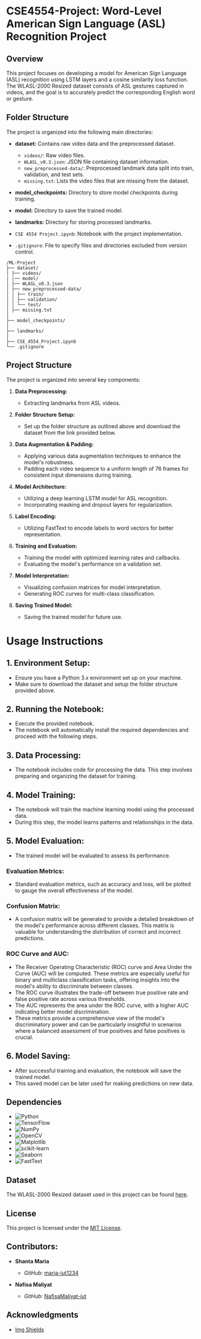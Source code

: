 # CSE4554-Project: Word-Level American Sign Language (ASL) Recognition Project

## Overview

This project focuses on developing a model for American Sign Language (ASL) recognition using LSTM layers and  a cosine similarity loss function. The WLASL-2000 Resized dataset consists of ASL gestures captured in videos, and the goal is to accurately predict the corresponding English word or gesture. 

## Folder Structure

The project is organized into the following main directories:

- **dataset:** Contains raw video data and the preprocessed dataset.
  - `videos/`: Raw video files.
  - `WLASL_v0.3.json`: JSON file containing dataset information.
  - `new_preprocessed-data/`: Preprocessed landmark data split into train, validation, and test sets.
  - `missing.txt`: Lists the video files that are missing from the dataset.

- **model_checkpoints:** Directory to store model checkpoints during training.

- **model:** Directory to save the trained model.

- **landmarks:** Directory for storing processed landmarks.

- `CSE 4554 Project.ipynb`: Notebook with the project implementation.

- `.gitignore`: File to specify files and directories excluded from version control.

```plaintext
/ML-Project
├── dataset/
│ ├── videos/
| |── model/
│ ├── WLASL_v0.3.json
│ ├── new_preprocessed-data/
│ │ ├── train/
│ │ ├── validation/
│ │ └── test/
│ ├── missing.txt
│
├── model_checkpoints/
│
├── landmarks/
│
├── CSE_4554_Project.ipynb
└── .gitignore
```

## Project Structure

The project is organized into several key components:

1. **Data Preprocessing:**
   - Extracting landmarks from ASL videos.

2. **Folder Structure Setup:**
   - Set up the folder structure as outlined above and download the dataset from the link provided below.

2. **Data Augmentation & Padding:**
   - Applying various data augmentation techniques to enhance the model's robustness.
   - Padding each video sequence to a uniform length of 76 frames for consistent input dimensions during training.

3. **Model Architecture:**
   - Utilizing a deep learning LSTM model for ASL recognition.
   - Incorporating masking and dropout layers for regularization.

4. **Label Encoding:**
   - Utilizing FastText to encode labels to word vectors for better representation.

5. **Training and Evaluation:**
   - Training the model with optimized learning rates and callbacks.
   - Evaluating the model's performance on a validation set.

6. **Model Interpretation:**
   - Visualizing confusion matrices for model interpretation.
   - Generating ROC curves for multi-class classification.

7. **Saving Trained Model:**
   - Saving the trained model for future use.


# Usage Instructions

## 1. Environment Setup:
   - Ensure you have a Python 3.x environment set up on your machine.
   - Make sure to download the dataset and setup the folder structure provided above.

## 2. Running the Notebook:
   - Execute the provided notebook.
   - The notebook will automatically install the required dependencies and proceed with the following steps.

## 3. Data Processing:
   - The notebook includes code for processing the data. This step involves preparing and organizing the dataset for training.

## 4. Model Training:
   - The notebook will train the machine learning model using the processed data.
   - During this step, the model learns patterns and relationships in the data.

## 5. Model Evaluation:
   - The trained model will be evaluated to assess its performance.

### Evaluation Metrics:
- Standard evaluation metrics, such as accuracy and loss, will be plotted to gauge the overall effectiveness of the model.

### Confusion Matrix:
- A confusion matrix will be generated to provide a detailed breakdown of the model's performance across different classes. This matrix is valuable for understanding the distribution of correct and incorrect predictions.

### ROC Curve and AUC:
- The Receiver Operating Characteristic (ROC) curve and Area Under the Curve (AUC) will be computed. These metrics are especially useful for binary and multiclass classification tasks, offering insights into the model's ability to discriminate between classes.
- The ROC curve illustrates the trade-off between true positive rate and false positive rate across various thresholds.
- The AUC represents the area under the ROC curve, with a higher AUC indicating better model discrimination.
- These metrics provide a comprehensive view of the model's discriminatory power and can be particularly insightful in scenarios where a balanced assessment of true positives and false positives is crucial.

## 6. Model Saving:
   - After successful training and evaluation, the notebook will save the trained model.
   - This saved model can be later used for making predictions on new data.


## Dependencies
- ![Python](https://img.shields.io/badge/python-3670A0?style=for-the-badge&logo=python&logoColor=ffdd54)
- ![TensorFlow](https://img.shields.io/badge/TensorFlow-%23FF6F00.svg?style=for-the-badge&logo=TensorFlow&logoColor=white)
- ![NumPy](https://img.shields.io/badge/numpy-%23013243.svg?style=for-the-badge&logo=numpy&logoColor=white)
- ![OpenCV](https://img.shields.io/badge/opencv-%23white.svg?style=for-the-badge&logo=opencv&logoColor=white)
- ![Matplotlib](https://img.shields.io/badge/Matplotlib-%23ffffff.svg?style=for-the-badge&logo=Matplotlib&logoColor=black)
- ![scikit-learn](https://img.shields.io/badge/scikit--learn-%23F7931E.svg?style=for-the-badge&logo=scikit-learn&logoColor=white)
- ![Seaborn](https://img.shields.io/badge/Seaborn-%45C29C.svg?style=for-the-badge&logo=Seaborn&logoColor=black)
- ![FastText](https://img.shields.io/badge/FastText-%23ffffff.svg?style=for-the-badge&logo=FastText&logoColor=white)

## Dataset

The WLASL-2000 Resized dataset used in this project can be found [here](https://www.kaggle.com/datasets/sttaseen/wlasl2000-resized).

## License

This project is licensed under the [MIT License](LICENSE).

## Contributors:

- **Shanta Maria**
  - *GitHub:* [maria-iut1234](https://github.com/maria-iut1234)

- **Nafisa Maliyat**
  - *GitHub:* [NafisaMaliyat-iut](https://github.com/NafisaMaliyat-iut)


## Acknowledgments

* [Img Shields](https://shields.io)
